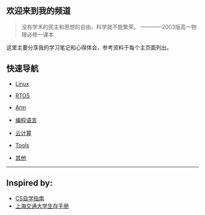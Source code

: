 ## 欢迎来到我的频道

> 没有学术的民主和思想的自由，科学就不能繁荣。 ————2003版高一物理必修一课本

这里主要分享我的学习笔记和心得体会，参考资料于每个主页面列出。

## 快速导航

- [Linux](linux/index.md)

- [RTOS](rtos/index.md)

- [Arm](arm/index.md)

- [编程语言](pl/index.md)

- [云计算](cloud/index.md)

- [Tools](tools/index.md)

- [其他](others/index.md)

---

## Inspired by:

- [CS自学指南](https://csdiy.wiki/CS%E5%AD%A6%E4%B9%A0%E8%A7%84%E5%88%92/)
- [上海交通大学生存手册](https://survivesjtu.gitbook.io/survivesjtumanual/)

